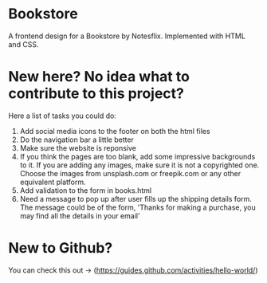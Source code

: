 # Bookstore
A frontend design for a Bookstore by Notesflix. Implemented with HTML and CSS.
# New here? No idea what to contribute to this project?
Here a list of tasks you could do:
1. Add social media icons to the footer on both the html files
2. Do the navigation bar a little better
3. Make sure the website is reponsive
4. If you think the pages are too blank, add some impressive backgrounds to it. If you are adding any images, make sure it is not a copyrighted one. Choose the images from unsplash.com or freepik.com or any other equivalent platform.
5. Add validation to the form in books.html
6. Need a message to pop up after user fills up the shipping details form. The message could be of the form, 'Thanks for making a purchase, you may find all the details in your email'
# New to Github?
You can check this out -> (https://guides.github.com/activities/hello-world/)

